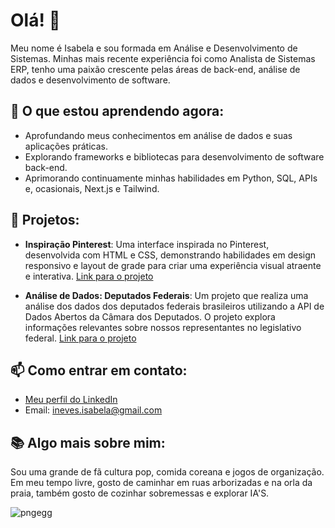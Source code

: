 # Olá! 👋

Meu nome é Isabela e sou formada em Análise e Desenvolvimento de Sistemas. Minhas mais recente experiência foi como Analista de Sistemas ERP, tenho uma paixão crescente pelas áreas de back-end, análise de dados e desenvolvimento de software.

## 🌱 O que estou aprendendo agora:
- Aprofundando meus conhecimentos em análise de dados e suas aplicações práticas.
- Explorando frameworks e bibliotecas para desenvolvimento de software back-end.
- Aprimorando continuamente minhas habilidades em Python, SQL, APIs e, ocasionais, Next.js e Tailwind.

## 🔭 Projetos:
- **Inspiração Pinterest**: Uma interface inspirada no Pinterest, desenvolvida com HTML e CSS, demonstrando habilidades em design responsivo e layout de grade para criar uma experiência visual atraente e interativa.
[Link para o projeto](https://github.com/gotiquinha/inpiracao-pinterest)
  
- **Análise de Dados: Deputados Federais**: Um projeto que realiza uma análise dos dados dos deputados federais brasileiros utilizando a API de Dados Abertos da Câmara dos Deputados. O projeto explora informações relevantes sobre nossos representantes no legislativo federal.
[Link para o projeto](https://github.com/gotiquinha/analisando-deputados) 

## 📫 Como entrar em contato:
- [Meu perfil do LinkedIn](https://www.linkedin.com/in/isabela-neves-315a4a193/)
- Email: ineves.isabela@gmail.com

## 📚 Algo mais sobre mim:
Sou uma grande de fã cultura pop, comida coreana e jogos de organização. Em meu tempo livre, gosto de caminhar em ruas arborizadas e na orla da praia, também gosto de cozinhar sobremessas e explorar IA'S.



![pngegg](https://user-images.githubusercontent.com/93232499/189041375-c3f9d2d8-0873-44f6-a626-420dd9c55f07.png) 
